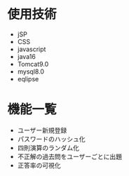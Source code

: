 # 使用技術

- jSP
- CSS
- javascript
- java16
- Tomcat9.0
- mysql8.0
- eqlipse

# 機能一覧
- ユーザー新規登録
- パスワードのハッシュ化
- 四則演算のランダム化
- 不正解の過去問をユーザーごとに出題
- 正答率の可視化
